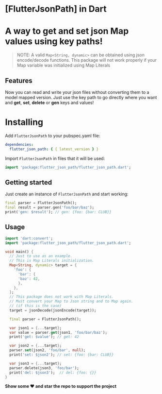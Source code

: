 # [FlutterJsonPath] in Dart

# A way to get and set json Map values using key paths!

> NOTE: A valid `Map<String, dynamic>` can be obtained using json encode/decode functions. This package will not work properly if your Map variable was initialized using Map Literals

## Features

Now you can read and write your json files without converting them to a model mapped version. Just use the key path to go directly where you want and **get**, **set**, **delete** or **gen** keys and values!

# Installing

Add `FlutterJsonPath` to your pubspec.yaml file:

```yaml
dependencies:
  flutter_json_path: { { latest_version } }
```

Import `FlutterJsonPath` in files that it will be used:

```dart
import 'package:flutter_json_path/flutter_json_path.dart';
```

## Getting started

Just create an instance of `FlutterJsonPath` and start working:

```dart
final parser = FlutterJsonPath();
final result = parser.gen('foo/bar/baz');
print('gen: $result'); // gen: {foo: {bar: CLUB}}
```

## Usage

```dart
import 'dart:convert';
import 'package:flutter_json_path/flutter_json_path.dart';

void main() {
  // Just to use as an example.
  // This is Map Literals initialization.
  Map<String, dynamic> target = {
    'foo': {
      'bar': {
      'baz': 42,
      },
    },
  };
  // This package does not work with Map Literals.
  // Must convert your Map to Json string and to Map again.
  // (if this is the case)
  target = jsonDecode(jsonEncode(target));

  final parser = FlutterJsonPath();

  var json1 = {...target};
  var value = parser.get(json1, 'foo/bar/baz');
  print('get: $value'); // get: 42

  var json2 = {...target};
  parser.set(json2, 'foo/bar', null);
  print('set: $json2'); // set: {foo: {bar: CLUB}}

  var json3 = {...target};
  parser.delete(json3, 'foo/bar');
  print('del: $json3');  // del: {foo: {}}
}
```

**Show some ❤️ and star the repo to support the project**
